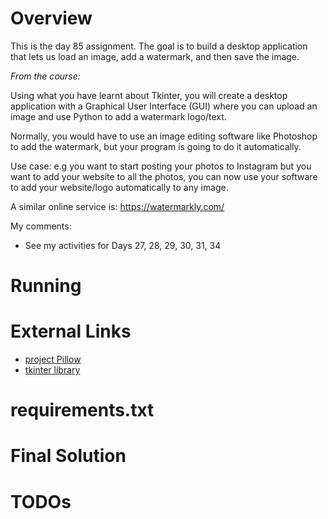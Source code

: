 # Overview

This is the day 85 assignment.
The goal is to build a desktop application that lets us load an image, add a watermark, and then save the image.

_From the course:_

Using what you have learnt about Tkinter, you will create a desktop application with a Graphical User Interface (GUI) where you can upload an image and use Python to add a watermark logo/text.

Normally, you would have to use an image editing software like Photoshop to add the watermark, but your program is going to do it automatically.

Use case: e.g you want to start posting your photos to Instagram but you want to add your website to all the photos, you can now use your software to add your website/logo automatically to any image.

A similar online service is: https://watermarkly.com/


My comments:

- See my activities for Days 27, 28, 29, 30, 31, 34

# Running

# External Links
- [project Pillow](https://pypi.org/project/Pillow/)
- [tkinter library](https://docs.python.org/3/library/tkinter.html)

# requirements.txt

# Final Solution

# TODOs
